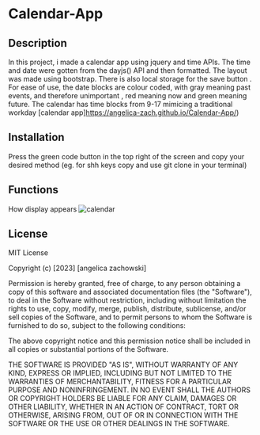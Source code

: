 # Calendar-App
## Description
In this project, i made a calendar app using jquery and time APIs. The time and date were gotten from the dayjs() API and then formatted. The layout was made using bootstrap. There is also local storage for the save button . For ease of use, the date blocks are colour coded, with gray meaning past events, and therefore unimportant , red meaning now and green meaning future. The calendar has time blocks from 9-17 mimicing a traditional workday
[calendar app]https://angelica-zach.github.io/Calendar-App/)
## Installation
Press the green  code button in the top right of the screen and copy your desired method (eg. for shh keys copy and use git clone in your terminal)
## Functions
How display appears
![calendar](images/image.png) 
## License
MIT License

Copyright (c) [2023] [angelica zachowski]

Permission is hereby granted, free of charge, to any person obtaining a copy
of this software and associated documentation files (the "Software"), to deal
in the Software without restriction, including without limitation the rights
to use, copy, modify, merge, publish, distribute, sublicense, and/or sell
copies of the Software, and to permit persons to whom the Software is
furnished to do so, subject to the following conditions:

The above copyright notice and this permission notice shall be included in all
copies or substantial portions of the Software.

THE SOFTWARE IS PROVIDED "AS IS", WITHOUT WARRANTY OF ANY KIND, EXPRESS OR
IMPLIED, INCLUDING BUT NOT LIMITED TO THE WARRANTIES OF MERCHANTABILITY,
FITNESS FOR A PARTICULAR PURPOSE AND NONINFRINGEMENT. IN NO EVENT SHALL THE
AUTHORS OR COPYRIGHT HOLDERS BE LIABLE FOR ANY CLAIM, DAMAGES OR OTHER
LIABILITY, WHETHER IN AN ACTION OF CONTRACT, TORT OR OTHERWISE, ARISING FROM,
OUT OF OR IN CONNECTION WITH THE SOFTWARE OR THE USE OR OTHER DEALINGS IN THE
SOFTWARE.

